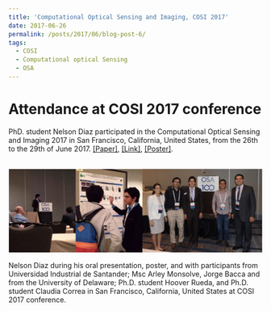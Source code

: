 ```yaml
---
title: 'Computational Optical Sensing and Imaging, COSI 2017'
date: 2017-06-26
permalink: /posts/2017/06/blog-post-6/
tags:
  - COSI
  - Computational optical Sensing
  - OSA
---
```


Attendance at COSI 2017 conference
======

PhD. student Nelson Diaz participated in the Computational Optical Sensing and Imaging 2017 in San Francisco, California, United States, from the 26th to the 29th of June 2017.  [[Paper]](https://nelson10.github.io/files/Conference05.pdf), [[Link]](https://doi.org/10.1364/3D.2017.JTu5A.4), [[Poster]](https://nelson10.github.io/files/poster2.pdf).

<br/><img src='/images/cosi2017.jpg'>

Nelson Diaz during his oral presentation, poster, and with participants from Universidad Industrial de Santander; Msc Arley Monsolve, Jorge Bacca and from the University of Delaware; Ph.D. student Hoover Rueda, and Ph.D. student Claudia Correa in San Francisco, California, United States at COSI 2017 conference.
